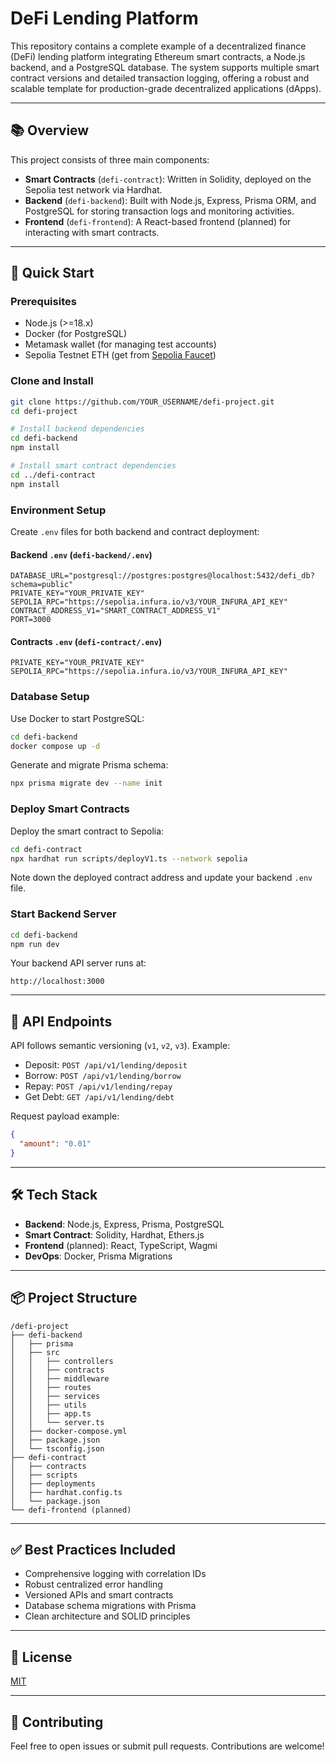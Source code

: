 # DeFi Lending Platform

This repository contains a complete example of a decentralized finance (DeFi) lending platform integrating Ethereum smart contracts, a Node.js backend, and a PostgreSQL database. The system supports multiple smart contract versions and detailed transaction logging, offering a robust and scalable template for production-grade decentralized applications (dApps).

---

## 📚 Overview

This project consists of three main components:

- **Smart Contracts** (`defi-contract`): Written in Solidity, deployed on the Sepolia test network via Hardhat.
- **Backend** (`defi-backend`): Built with Node.js, Express, Prisma ORM, and PostgreSQL for storing transaction logs and monitoring activities.
- **Frontend** (`defi-frontend`): A React-based frontend (planned) for interacting with smart contracts.

---

## 🚀 Quick Start

### Prerequisites

- Node.js (>=18.x)
- Docker (for PostgreSQL)
- Metamask wallet (for managing test accounts)
- Sepolia Testnet ETH (get from [Sepolia Faucet](https://sepoliafaucet.com/))

### Clone and Install

```bash
git clone https://github.com/YOUR_USERNAME/defi-project.git
cd defi-project

# Install backend dependencies
cd defi-backend
npm install

# Install smart contract dependencies
cd ../defi-contract
npm install
```

### Environment Setup

Create `.env` files for both backend and contract deployment:

#### Backend `.env` (`defi-backend/.env`)

```env
DATABASE_URL="postgresql://postgres:postgres@localhost:5432/defi_db?schema=public"
PRIVATE_KEY="YOUR_PRIVATE_KEY"
SEPOLIA_RPC="https://sepolia.infura.io/v3/YOUR_INFURA_API_KEY"
CONTRACT_ADDRESS_V1="SMART_CONTRACT_ADDRESS_V1"
PORT=3000
```

#### Contracts `.env` (`defi-contract/.env`)

```env
PRIVATE_KEY="YOUR_PRIVATE_KEY"
SEPOLIA_RPC="https://sepolia.infura.io/v3/YOUR_INFURA_API_KEY"
```

### Database Setup

Use Docker to start PostgreSQL:

```bash
cd defi-backend
docker compose up -d
```

Generate and migrate Prisma schema:

```bash
npx prisma migrate dev --name init
```

### Deploy Smart Contracts

Deploy the smart contract to Sepolia:

```bash
cd defi-contract
npx hardhat run scripts/deployV1.ts --network sepolia
```

Note down the deployed contract address and update your backend `.env` file.

### Start Backend Server

```bash
cd defi-backend
npm run dev
```

Your backend API server runs at:

```
http://localhost:3000
```

---

## 📖 API Endpoints

API follows semantic versioning (`v1`, `v2`, `v3`). Example:

- Deposit: `POST /api/v1/lending/deposit`
- Borrow: `POST /api/v1/lending/borrow`
- Repay: `POST /api/v1/lending/repay`
- Get Debt: `GET /api/v1/lending/debt`

Request payload example:

```json
{
  "amount": "0.01"
}
```

---

## 🛠 Tech Stack

- **Backend**: Node.js, Express, Prisma, PostgreSQL
- **Smart Contract**: Solidity, Hardhat, Ethers.js
- **Frontend** (planned): React, TypeScript, Wagmi
- **DevOps**: Docker, Prisma Migrations

---

## 📦 Project Structure

```
/defi-project
├── defi-backend
│   ├── prisma
│   ├── src
│   │   ├── controllers
│   │   ├── contracts
│   │   ├── middleware
│   │   ├── routes
│   │   ├── services
│   │   ├── utils
│   │   ├── app.ts
│   │   └── server.ts
│   ├── docker-compose.yml
│   ├── package.json
│   └── tsconfig.json
├── defi-contract
│   ├── contracts
│   ├── scripts
│   ├── deployments
│   ├── hardhat.config.ts
│   └── package.json
└── defi-frontend (planned)
```

---

## ✅ Best Practices Included

- Comprehensive logging with correlation IDs
- Robust centralized error handling
- Versioned APIs and smart contracts
- Database schema migrations with Prisma
- Clean architecture and SOLID principles

---

## 📝 License

[MIT](LICENSE)

---

## 🤝 Contributing

Feel free to open issues or submit pull requests. Contributions are welcome!
